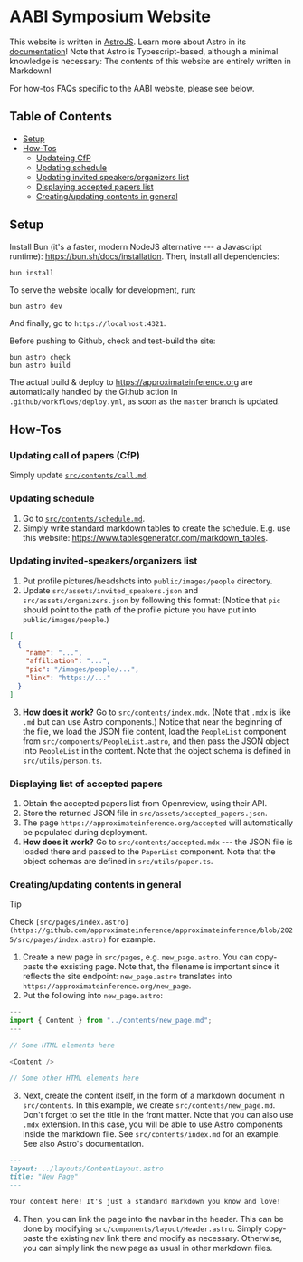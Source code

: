 # AABI Symposium Website

This website is written in [AstroJS](https://astro.build/).
Learn more about Astro in its [documentation](https://docs.astro.build/en/getting-started/)!
Note that Astro is Typescript-based, although a minimal knowledge is necessary:
The contents of this website are entirely written in Markdown!

For how-tos FAQs specific to the AABI website, please see below.

## Table of Contents

- [Setup](#setup)
- [How-Tos](#how-tos)
  - [Updateing CfP](#updating-call-of-papers-cfp)
  - [Updating schedule](#updating-schedule)
  - [Updating invited speakers/organizers list](#updating-invited-speakersorganizers-list)
  - [Displaying accepted papers list](#displaying-list-of-accepted-papers)
  - [Creating/updating contents in general](#creatingupdating-contents)

## Setup

Install Bun (it's a faster, modern NodeJS alternative --- a Javascript runtime): <https://bun.sh/docs/installation>.
Then, install all dependencies:

```
bun install
```

To serve the website locally for development, run:

```
bun astro dev
```

And finally, go to `https://localhost:4321`.

Before pushing to Github, check and test-build the site:

```
bun astro check
bun astro build
```

The actual build & deploy to <https://approximateinference.org> are automatically handled by the Github action in `.github/workflows/deploy.yml`, as soon as the `master` branch is updated.

## How-Tos

### Updating call of papers (CfP)

Simply update [`src/contents/call.md`](https://github.com/approximateinference/approximateinference/blob/2025/src/contents/call.md).

### Updating schedule

1. Go to [`src/contents/schedule.md`](https://github.com/approximateinference/approximateinference/blob/2025/src/contents/schedule.md).
2. Simply write standard markdown tables to create the schedule. E.g. use this website: <https://www.tablesgenerator.com/markdown_tables>.

### Updating invited-speakers/organizers list

1. Put profile pictures/headshots into `public/images/people` directory.
2. Update `src/assets/invited_speakers.json` and `src/assets/organizers.json` by following this format: (Notice that `pic` should point to the path of the profile picture you have put into `public/images/people`.)

```json
[
  {
    "name": "...",
    "affiliation": "...",
    "pic": "/images/people/...",
    "link": "https://..."
  }
]
```

3. **How does it work?** Go to `src/contents/index.mdx`. (Note that `.mdx` is like `.md` but can use Astro components.) Notice that near the beginning of the file, we load the JSON file content, load the `PeopleList` component from `src/components/PeopleList.astro`, and then pass the JSON object into `PeopleList` in the content. Note that the object schema is defined in `src/utils/person.ts`.

### Displaying list of accepted papers

1. Obtain the accepted papers list from Openreview, using their API.
2. Store the returned JSON file in `src/assets/accepted_papers.json`.
3. The page `https://approximateinference.org/accepted` will automatically be populated during deployment.
4. **How does it work?** Go to `src/contents/accepted.mdx` --- the JSON file is loaded there and passed to the `PaperList` component. Note that the object schemas are defined in `src/utils/paper.ts`.

### Creating/updating contents in general

> [!TIP]
> Check `[src/pages/index.astro](https://github.com/approximateinference/approximateinference/blob/2025/src/pages/index.astro)` for example.

1. Create a new page in `src/pages`, e.g. `new_page.astro`. You can copy-paste the exsisting page. Note that, the filename is important since it reflects the site endpoint: `new_page.astro` translates into `https://approximateinference.org/new_page`.
2. Put the following into `new_page.astro`:

```ts
---
import { Content } from "../contents/new_page.md";
---

// Some HTML elements here

<Content />

// Some other HTML elements here
```

3. Next, create the content itself, in the form of a markdown document in `src/contents`. In this example, we create `src/contents/new_page.md`. Don't forget to set the title in the front matter. Note that you can also use `.mdx` extension. In this case, you will be able to use Astro components inside the markdown file. See `src/contents/index.md` for an example. See also Astro's documentation.

```md
---
layout: ../layouts/ContentLayout.astro
title: "New Page"
---

Your content here! It's just a standard markdown you know and love!
```

4. Then, you can link the page into the navbar in the header. This can be done by modifying `src/components/layout/Header.astro`. Simply copy-paste the existing nav link there and modify as necessary. Otherwise, you can simply link the new page as usual in other markdown files.
